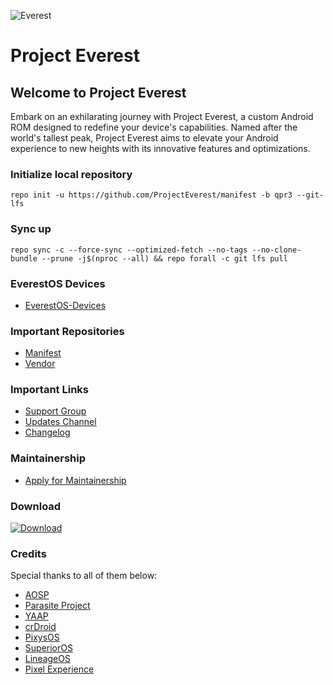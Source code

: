 ![Everest](https://raw.githubusercontent.com/ProjectEverest/.github/main/Everest.png)

# Project Everest

## Welcome to Project Everest

Embark on an exhilarating journey with Project Everest, a custom Android ROM designed to redefine your device's capabilities. Named after the world's tallest peak, Project Everest aims to elevate your Android experience to new heights with its innovative features and optimizations.

### Initialize local repository
```
repo init -u https://github.com/ProjectEverest/manifest -b qpr3 --git-lfs
```
### Sync up 
```
repo sync -c --force-sync --optimized-fetch --no-tags --no-clone-bundle --prune -j$(nproc --all) && repo forall -c git lfs pull
```

### EverestOS Devices
- [EverestOS-Devices](https://github.com/projecteverest-devices)

### Important Repositories ###
- [Manifest](https://github.com/ProjectEverest/manifest) 
- [Vendor](https://github.com/ProjectEverest/android_vendor_everest)

### Important Links ###
- [Support Group](https://t.me/projecteverest)
- [Updates Channel](https://t.me/EverestOS)
- [Changelog](https://github.com/ProjectEverest/EverestOS_Changelogs/blob/main/README.md)

### Maintainership ###
- [Apply for Maintainership](https://forms.gle/BD6HJBmDu7fevZit5)

### Download ###
[![Download](https://img.shields.io/sourceforge/dt/projecteverest.svg)](https://sourceforge.net/projects/everestos-releases/)

### Credits ###

Special thanks to all of them below:

- [AOSP](https://source.android.com/)
- [Parasite Project](https://github.com/TheParasiteProject)
- [YAAP](https://github.com/yaap)
- [crDroid](https://github.com/crdroidandroid)
- [PixysOS](https://github.com/PixysOS)
- [SuperiorOS](https://github.com/SuperiorOS)
- [LineageOS](https://github.com/LineageOS)
- [Pixel Experience](https://github.com/PixelExperience)

